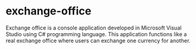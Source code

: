 # exchange-office
Exchange office is a console application developed in Microsoft Visual Studio using C# programming language. 
This application functions like a real exchange office where users can exchange one currency for another.

